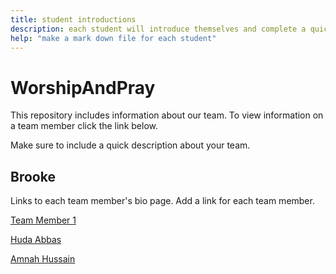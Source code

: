 ```yaml
---
title: student introductions
description: each student will introduce themselves and complete a quick bio
help: "make a mark down file for each student"
---
```


# WorshipAndPray

This repository includes information about our team. To view information on a team member click the link below.

Make sure to include a quick description about your team.

## Brooke

Links to each team member's bio page. Add a link for each team member.

[Team Member 1](/member1.md)

[Huda Abbas](/hudaabbas.md)

[Amnah Hussain](/amnah.md)